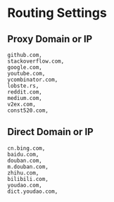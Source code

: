 # Routing Settings

## Proxy Domain or IP

```
github.com,
stackoverflow.com,
google.com,
youtube.com,
ycombinator.com,
lobste.rs,
reddit.com,
medium.com,
v2ex.com,
const520.com,
```

## Direct Domain or IP

```
cn.bing.com,
baidu.com, 
douban.com,
m.douban.com,
zhihu.com,
bilibili.com,
youdao.com,
dict.youdao.com,
```

